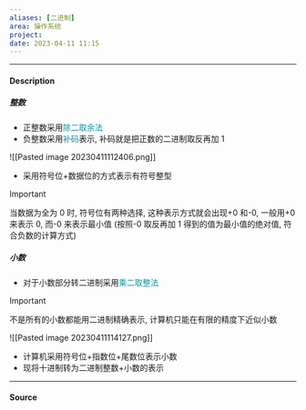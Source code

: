 ```yaml
---
aliases: [二进制]
area: 操作系统
project: 
date: 2023-04-11 11:15
---
```

---
#### Description
##### 整数
- 正整数采用<font color="#0593A2">除二取余法</font>
- 负整数采用<font color="#0593A2">补码</font>表示, 补码就是把正数的二进制取反再加 1

![[Pasted image 20230411112406.png]]
- 采用符号位+数据位的方式表示有符号整型

> [!important] 
> 当数据为全为 0 时, 符号位有两种选择, 这种表示方式就会出现+0 和-0, 一般用+0 来表示 0, 而-0 来表示最小值 (按照-0 取反再加 1 得到的值为最小值的绝对值, 符合负数的计算方式)

##### 小数
- 对于小数部分转二进制采用<font color="#0593A2">乘二取整法</font>

> [!important] 
> 不是所有的小数都能用二进制精确表示, 计算机只能在有限的精度下近似小数

![[Pasted image 20230411114127.png]]
- 计算机采用符号位+指数位+尾数位表示小数
- 现将十进制转为二进制整数+小数的表示
---
#### Source

